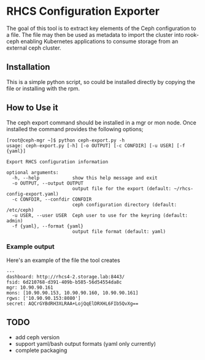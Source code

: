 # RHCS Configuration Exporter

The goal of this tool is to extract key elements of the Ceph configuration to a file. The file may then be used as metadata to import the cluster into rook-ceph enabling Kubernetes applications to consume storage from an external ceph cluster.

## Installation
This is a simple python script, so could be installed directly by copying the file or installing with the rpm.

## How to Use it
The ceph export command should be installed in a mgr or mon node. Once installed the command provides the following options;
```
[root@ceph-mgr ~]$ python ceph-export.py -h                    
usage: ceph-export.py [-h] [-o OUTPUT] [-c CONFDIR] [-u USER] [-f {yaml}]

Export RHCS configuration information

optional arguments:
  -h, --help            show this help message and exit                  
  -o OUTPUT, --output OUTPUT
                        output file for the export (default: ~/rhcs-config-export.yaml)
  -c CONFDIR, --confdir CONFDIR
                        ceph configuration directory (default: /etc/ceph)
  -u USER, --user USER  Ceph user to use for the keyring (default: admin)
  -f {yaml}, --format {yaml}
                        output file format (default: yaml)
```

### Example output
Here's an example of the file the tool creates
```
---
dashboard: http://rhcs4-2.storage.lab:8443/
fsid: 6d210768-d391-409b-b585-56d54554da8c
mgr: 10.90.90.161
mons: [10.90.90.153, 10.90.90.160, 10.90.90.161]                                             
rgws: ['10.90.90.153:8080']
secret: AQCrGYBdRH3XLRAA+LojQqElDRXHL6FIb5QvXg== 
```
  
## TODO
* add ceph version
* support yaml/bash output formats (yaml only currently)
* complete packaging
